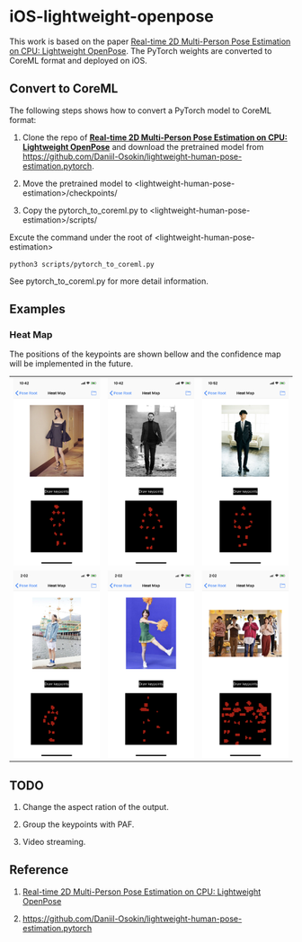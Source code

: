 # iOS-lightweight-openpose

This work is based on the paper [Real-time 2D Multi-Person Pose Estimation on CPU: Lightweight OpenPose](https://arxiv.org/abs/1811.12004). The PyTorch weights are converted to CoreML format and deployed on iOS. 

## Convert to CoreML

The following steps shows how to convert a PyTorch model to CoreML format:

1. Clone the repo of **[Real-time 2D Multi-Person Pose Estimation on CPU: Lightweight OpenPose](https://github.com/Daniil-Osokin/lightweight-human-pose-estimation.pytorch)** and download the pretrained model from https://github.com/Daniil-Osokin/lightweight-human-pose-estimation.pytorch.

2. Move the pretrained model to \<lightweight-human-pose-estimation\>/checkpoints/

3. Copy the pytorch_to_coreml.py to \<lightweight-human-pose-estimation\>/scripts/

Excute the command under the root of \<lightweight-human-pose-estimation\>

    python3 scripts/pytorch_to_coreml.py

See pytorch_to_coreml.py for more detail information.

## Examples

### Heat Map

The positions of the keypoints are shown bellow and the confidence map will be implemented in the future.

<table>
  <tr>
    <td><img src="results/res1.png" width=250/></td>
    <td><img src="results/res2.png" width=250/></td>
    <td><img src="results/res3.png" width=250/></td>
  </tr>
   <tr>
    <td><img src="results/res4.png" width=250/></td>
    <td><img src="results/res5.png" width=250/></td>
    <td><img src="results/res6.png" width=250/></td>
  </tr>
</table>


## TODO

1. Change the aspect ration of the output.

2. Group the keypoints with PAF.

3. Video streaming.

## Reference

1. [Real-time 2D Multi-Person Pose Estimation on CPU: Lightweight OpenPose](https://arxiv.org/abs/1811.12004) 

2. https://github.com/Daniil-Osokin/lightweight-human-pose-estimation.pytorch

